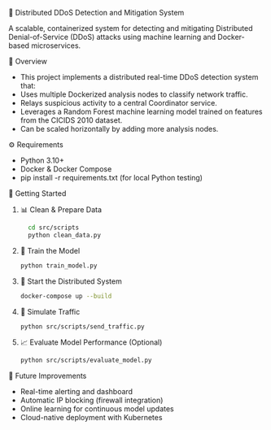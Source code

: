 🚨 Distributed DDoS Detection and Mitigation System

A scalable, containerized system for detecting and mitigating Distributed Denial-of-Service (DDoS) attacks using machine learning and Docker-based microservices.

📜 Overview
 - This project implements a distributed real-time DDoS detection system that:
 - Uses multiple Dockerized analysis nodes to classify network traffic.
 - Relays suspicious activity to a central Coordinator service.
 - Leverages a Random Forest machine learning model trained on features from the CICIDS 2010 dataset.
 - Can be scaled horizontally by adding more analysis nodes.

⚙️ Requirements
 - Python 3.10+
 - Docker & Docker Compose
 - pip install -r requirements.txt (for local Python testing)

🚀 Getting Started
1. 📊 Clean & Prepare Data
    ```bash
      cd src/scripts
      python clean_data.py

2. 🧠 Train the Model
   ```bash
   python train_model.py

3. 🐳 Start the Distributed System
   ```bash
   docker-compose up --build

4. 📡 Simulate Traffic
   ```bash
   python src/scripts/send_traffic.py

5. 📈 Evaluate Model Performance (Optional)
   ```bash
   python src/scripts/evaluate_model.py


🧩 Future Improvements
 - Real-time alerting and dashboard
 - Automatic IP blocking (firewall integration)
 - Online learning for continuous model updates
 - Cloud-native deployment with Kubernetes


